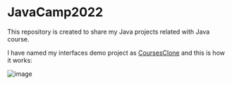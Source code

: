 # JavaCamp2022

This repository is created to share my Java projects related with Java course.


I have named my interfaces demo project as [CoursesClone](https://github.com/kamil3di/JavaCamp2022/tree/main/CoursesClone) and this is how it works:

![image](https://user-images.githubusercontent.com/29722241/195447231-44db342f-a936-4c5f-98d6-e89592770c55.png)

